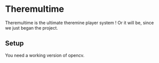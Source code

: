# Theremultime

Theremultime is the ultimate theremine player system !
Or it will be, since we just began the project.

## Setup

You need a working version of opencv.
